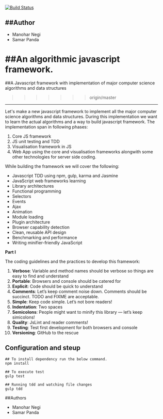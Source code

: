 [![Build Status](https://travis-ci.org/mnegi/algojs.svg?branch=master)](https://travis-ci.org/mnegi/algojs)

##Author
----------
- Manohar Negi
- Samar Panda

##An algorithmic javascript framework.
=======
##A Javascript framework with implementation of major computer science algorithms and data structures
>>>>>>> origin/master
----------

Let's make a new javascript framework to implement all the major computer science algorithms and data structures. During this implementation we want to learn the actual algorithms and a way to build javascript framework. The implementation span in following phases:
1. Core JS framework
2. JS unit testing and TDD
3. Visualisation framework in JS
4. Web App using the core and visualisation frameworks alongwith some other technologies for server side coding.

While building the framework we will cover the following:

- Javascript TDD using npm, gulp, karma and Jasmine
- JavaScript web frameworks learning
- Library architectures
- Functional programming
- Selectors
- Events
- Ajax
- Animation
- Module loading
- Plugin architecture
- Browser capability detection
- Clean, reusable API design
- Benchmarking and performance
- Writing minifier-friendly JavaScript

**Part I**

The coding guidelines and the practices to develop this framework:

1. **Verbose**: Variable and method names should be verbose so things are easy to find and understand
2. **Portable**: Browsers and console should be catered for
3. **Explicit**: Code should be quick to understand
4. **Comments**: Let’s keep comment noise down. Comments should be succinct. TODO and FIXME are acceptable.
5. **Simple**: Keep code simple. Let’s not bore readers!
6. **Indentation**: Two spaces
7. **Semicolons**: People might want to minify this library — let’s keep simicolons!
8. **Quality**: JsLint and reader comments!
9. **Testing**: Test first development for both browsers and console
10. **Versioning**: GitHub to the rescue

## Configuration and steup

```shell
## To install dependency run the below command.
npm install

## To execute test
gulp test

## Running tdd and watching file changes
gulp tdd
```

##Authors
- Manohar Negi
- Samar Panda
